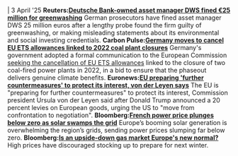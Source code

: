 | 3 April '25
**Reuters:**[**Deutsche Bank-owned asset manager DWS fined €25 million for greenwashing**](https://www.reuters.com/sustainability/german-asset-manager-dws-fined-25-mln-eur-greenwashing-case-2025-04-02/)
German prosecutors have fined asset manager DWS 25 million euros after a lengthy probe found the firm guilty of greenwashing, or making misleading statements about its environmental and social investing credentials.
**Carbon Pulse:**[**Germany moves to cancel EU ETS allowances linked to 2022 coal plant closures**](https://carbon-pulse.com/384240/)
Germany's government adopted a formal communication to the European Commission [seeking the cancellation of EU ETS allowances](https://www.bmwk.de/Redaktion/DE/Pressemitteilungen/2025/20250402-bundesregierung-beschliesst-loeschung-von-emissionszertifikaten.html) linked to the closure of two coal-fired power plants in 2022, in a bid to ensure that the phaseout delivers genuine climate benefits.
**Euronews:**[**EU preparing 'further countermeasures' to protect its interest, von der Leyen says**](https://www.euronews.com/my-europe/2025/04/03/eu-preparing-further-countermeasures-to-protect-its-interest-von-der-leyen-says)
The EU is "preparing for further countermeasures" to protect its interest, Commission president Ursula von der Leyen said after Donald Trump announced a 20 percent levies on European goods, urging the US to "move from confrontation to negotiation".
**Bloomberg:**[**French power price plunges below zero as solar swamps the grid**](https://www.bloomberg.com/news/articles/2025-04-01/french-power-price-plunges-below-zero-as-solar-swamps-the-grid)
Europe’s booming solar generation is overwhelming the region’s grids, sending power prices slumping far below zero.
**Bloomberg:**[**Is an upside-down gas market Europe's new normal?**](https://www.bloomberg.com/opinion/articles/2025-04-02/is-an-upside-down-gas-market-europe-s-new-normal)
High prices have discouraged stocking up to prepare for next winter.